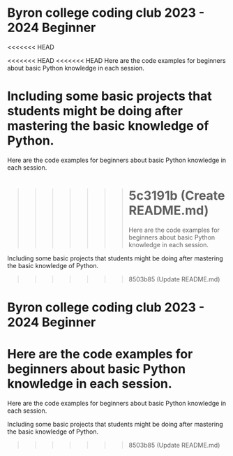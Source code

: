 # Byron college coding club 2023 - 2024 Beginner
<<<<<<< HEAD

<<<<<<< HEAD
<<<<<<< HEAD
Here are the code examples for beginners about basic Python knowledge in each session.

# Including some basic projects that students might be doing after mastering the basic knowledge of Python.

Here are the code examples for beginners about basic Python knowledge in each session.

> > > > > > > # 5c3191b (Create README.md)
> > > > > > >
> > > > > > > Here are the code examples for beginners about basic Python knowledge in each session.

Including some basic projects that students might be doing after mastering the basic knowledge of Python.

> > > > > > > 8503b85 (Update README.md)

# Byron college coding club 2023 - 2024 Beginner

Here are the code examples for beginners about basic Python knowledge in each session.
=======
Here are the code examples for beginners about basic Python knowledge in each session.  

Including some basic projects that students might be doing after mastering the basic knowledge of Python.
>>>>>>> 8503b85 (Update README.md)
